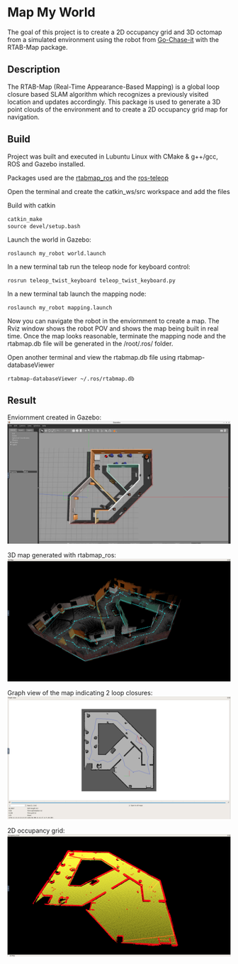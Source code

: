
# Map My World

 The goal of this project is to create a 2D occupancy grid and 3D octomap from a 
 simulated environment using the robot from [Go-Chase-it](https://github.com/Uamarnat/Go-Chase-it)
 with the RTAB-Map package.



## Description

The RTAB-Map (Real-Time Appearance-Based Mapping) is a global loop closure based
SLAM algorithm which recognizes a previously visited location and updates accordingly. 
This package is used to generate a 3D point clouds of the environment and to create
a 2D occupancy grid map for navigation.
## Build
Project was built and executed in Lubuntu Linux with CMake & g++/gcc, ROS and Gazebo installed.

Packages used are the [rtabmap_ros](http://wiki.ros.org/rtabmap_ros) and the [ros-teleop](https://github.com/ros-teleop/teleop_twist_keyboard)

Open the terminal and create the catkin_ws/src workspace and add the files

Build with catkin
```
catkin_make
source devel/setup.bash
```

Launch the world in Gazebo:
```
roslaunch my_robot world.launch
```

In a new terminal tab run the teleop node for keyboard control:
```
rosrun teleop_twist_keyboard teleop_twist_keyboard.py
```

In a new terminal tab launch the mapping node:
```
roslaunch my_robot mapping.launch
```

Now you can navigate the robot in the enviornment to create a map. The Rviz
window shows the robot POV and shows the map being built in real time.
Once the map looks reasonable, terminate the mapping node and the rtabmap.db file will be generated 
in the /root/.ros/ folder.

Open another terminal and view the rtabmap.db file using rtabmap-databaseViewer
```
rtabmap-databaseViewer ~/.ros/rtabmap.db
```
## Result
Enviornment created in Gazebo:
![Gazebo map](https://github.com/Uamarnat/Map-My-World/blob/main/screenshots/SS1.png?raw=true)

3D map generated with rtabmap_ros:
![3dmap](https://github.com/Uamarnat/Map-My-World/blob/main/screenshots/SS2.png?raw=true)

Graph view of the map indicating 2 loop closures:
![graph](https://github.com/Uamarnat/Map-My-World/blob/main/screenshots/SS3.png?raw=true)

2D occupancy grid:
![2d occupancy grid](https://github.com/Uamarnat/Map-My-World/blob/main/screenshots/SS4.png?raw=true)


